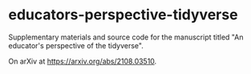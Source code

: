 # educators-perspective-tidyverse

Supplementary materials and source code for the manuscript titled "An educator's perspective of the tidyverse".

On arXiv at https://arxiv.org/abs/2108.03510.
